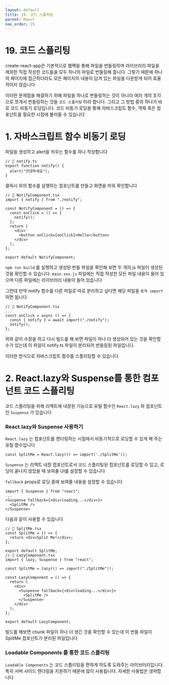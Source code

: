 ```yaml
---
layout: default
title: 19. 코드 스플리팅
parent: React
nav_order: 25
---
```


# 19. 코드 스플리팅

create-react-app은 기본적으로 웹팩을 통해 파일을 번들링하며 라이브러리 파일을 제외한 직접 작성한 코드들을 모두 하나의 파일로 번들링해 줍니다. 그렇기 때문에 하나의 페이지에 접근하더라도 모든 페이지의 내용이 담겨 있는 파일을 다운받게 되어 효율적이지 않습니다

이러한 문제점을 해결하기 위해 파일을 하나로 번들링하는 것이 아니라 여러 개의 조각으로 쪼개서 번들링하는 것을 `코드 스플리팅` 이라 합니다. 그리고 그 방법 중의 하나가 바로 코드 비동기 로딩입니다. 코드 비동기 로딩을 통해 자바스크립트 함수, 객체 혹은 컴포넌트를 필요한 시점에 불러올 수 있습니다

# 1. 자바스크립트 함수 비동기 로딩

파일을 생성하고 alert을 띄우는 함수를 하나 작성합니다

```tsx
// 📁 notify.ts
export function notify() {
  alert("안녕하세요");
}
```

클릭시 위의 함수를 실행하는 컴포넌트를 만들고 화면을 띄워 확인합니다

```tsx
// 📁 NotifyComponent.tsx
import { notify } from "./notify";

const NotifyComponent = () => {
  const onClick = () => {
    notify();
  };
  return (
    <div>
      <button onClick={onClick}>Hello</button>
    </div>
  );
};

export default NotifyComponent;
```

`npm run build` 를 실행하고 생성된 번들 파일을 확인해 보면 두 개의 js 파일이 생성된 것을 확인할 수 있습니다. `main.xxx.js` 파일에는 직접 작성한 모든 파일 내용이 들어 있으며 다른 파일에는 라이브러리 내용이 들어 있습니다

그런데 만약 notify 함수를 다른 파일로 따로 분리하고 싶다면 해당 파일을 `동적 import` 하면 됩니다

```tsx
// 📁 NotifyComponent.tsx
...
const onClick = async () => {
  const { notify } = await import("./notify");
  notify();
};
```

위와 같이 수정을 하고 다시 빌드를 해 보면 파일이 하나 더 생성되어 있는 것을 확인할 수가 있는데 이 파일이 notify.ts 파일이 분리되어 번들링된 파일입니다.

이러한 방식으로 자바스크립트 함수를 스플리팅할 수 있습니다

# 2. React.lazy와 Suspense를 통한 컴포넌트 코드 스플리팅

코드 스플리팅을 위해 리액트에 내장된 기능으로 유틸 함수인 `React.lazy` 와 컴포넌트인 `Suspense` 가 있습니다

### React.lazy와 Suspense 사용하기

`React.lazy` 는 컴포넌트를 렌더링하는 시점에서 비동기적으로 로딩할 수 있게 해 주는 유틸 함수입니다

```tsx
const SplitMe = React.lazy(() => import('./SplitMe'));
```

`Suspense` 는 리액트 내장 컴포넌트로서 코드 스플리팅된 컴포넌트를 로딩할 수 있고, 로딩이 끝나지 않았을 때 보여줄 UI를 설정할 수 있습니다

`fallback` props로 로딩 중에 보여줄 내용을 설정할 수 있습니다

```tsx
import { Suspense } from "react";
...
<Suspense fallback={<div>loading...</div>}>
  <SplitMe />
</Suspense>
```

다음과 같이 사용할 수 있습니다

```tsx
// 📁 SplitMe.tsx
const SplitMe = () => {
  return <div>Split Me!</div>;
};

export default SplitMe;
// 📁 LazyComponent.tsx
import { lazy, Suspense } from "react";

const SplitMe = lazy(() => import("./SplitMe"));

const LazyComponent = () => {
  return (
    <div>
      <Suspense fallback={<div>loading...</div>}>
        <SplitMe />
      </Suspense>
    </div>
  );
};

export default LazyComponent;
```

빌드를 해보면 chunk 파일이 하나 더 생긴 것을 확인할 수 있는데 이 번들 파일이 SplitMe 컴포넌트가 분리된 파일입니다

### Loadable Components 를 통한 코드 스플리팅

`Loadable Components` 는 코드 스플리팅을 편하게 하도록 도와주는 라이브러리입니다. 특히 서버 사이드 렌더링을 지원하기 때문에 많이 사용됩니다. 자세한 사용법은 생략합니다